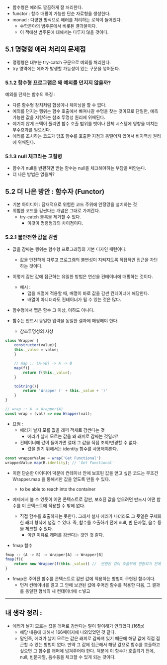 
- 함수형은 에러도 깔끔하게 잘 처리한다. 
- functor : 함수 매핑이 가능한 단순 자료형을 생성한다. 
- monad : 다양한 방식으로 에러를 처리하는 로직이 들어있다. 
	- 수학분야의 범주론에서 비롯된 결과물이다. 
	- 이 책에선 범주론에 대해서는 다루지 않을 것이다. 


## 5.1 명령형 에러 처리의 문제점 

- 명령형은 대부분 try-catch 구문으로 예외를 처리한다. 
- try 영역에는 에러가 발생할 가능성이 있는 구문을 넣어둔다. 

### 5.1.2 함수형 프로그램은 왜 예외를 던지지 않을까? 

예외를 던지는 함수의 특징 : 
- 다른 함수형 장치처럼 합성이나 체이닝을 할 수 없다.
- 예외를 던지는 행위는 함수 호출에서 빠져나갈 수멍을 찾는 것이므로 단일한, 예측 가능한 값을 지향하는 참조 투명성 원리에 위배된다. 
- 예기치 않게 스택이 풀리면 함수 호출 범위를 벗어나 전체 시스템에 영향을 미치는 부수효과를 일으킨다. 
- 에러를 조치하는 코드가 당초 함수를 호출한 지점과 동떨어져 있어서 비지역성 원리에 위배된다. 


### 5.1.3 null 체크라는 고질병 

- 함수가 null을 반환하면 받는 함수는 null을 체크해야하는 부담을 떠안는다. 
- 더 나은 방법은 없을까? 



## 5.2 더 나은 방안 : 함수자 (Functor)

- 기본 아이디어 : 잠재적으로 위험한 코드 주위에 안정망을 설치하는 것 
- 위험한 코드를 감싼다는 개념은 그대로 가져간다. 
	- try-catch 블록을 제거할 수 있다. 
		- 이것이 명령형과의 차이점이다. 

### 5.2.1 불안전한 값을 감쌈 

- 값을 감싸는 행위는 함수형 프로그래밍의 기본 디자인 패턴이다. 
	- 값을 안전하게 다루고 프로그램의 불변성이 지켜지도록 직접적인 접근을 차단하는 것이다. 
- 이렇게 감싼 값에 접근하는 유일한 방법은 연산을 컨테이너에 매핑하는 것이다. 
	- 예시 :
		- 맵을 배열에 적용할 때, 배열이 바로 값을 감싼 컨테이너에 해당한다. 
		- 배열이 아니더라도 컨테이너가 될 수 있는 것은 많다. 

- 함수형에서 맵은 함수 그 이상, 이하도 아니다. 
- 함수는 반드시 동일한 입력을 동일한 결과에 매핑해야 한다.
	- 참조투명성의 사상

```javascript
class Wrapper {
	constructor(value){
	this._value = value;
	}

	// map :: (A->B) -> A -> B
	map(f){
		return f(this._value);
	}

	toString(){
		return 'Wrapper (' + this._value + ')'
	}
}

// wrap :: A -> Wrapper(A)
const wrap = (val) => new Wrapper(val);
```

- 요점 : 
	- 에러가 날지 모를 값을 래퍼 객체로 감싼다는 것 
		- 에러가 날지 모르는 값을 왜 래퍼로 감싸는 것일까? 
	- 컨테이너에 값이 들어가면 절대 그 값을 직접 조회/변경할 수 없다. 
		- 값을 얻기 위해서는 identity 함수를 사용해야한다. 

```javascript
const wrapperValue = wrap('Get Functional')
wrappedValue.map(R.identity); // 'Get Functional'
```

- 이런 단순한 아이디어 덕분에 컨테이너 안에 보호된 값을 얻고 싶은 코드는 무조건 Wrapper.map 을 통해서만 값을 얻도록 만들 수 있다. 
	- to be able to reach into the container 
- 예제에서 볼 수 있듯이 어떤 콘텍스트로 감싼, 보호된 값을 얻으려면 반드시 어떤 함수를 이 콘텍스트에 적용할 수 밖에 없다. 
	- 직접 함수를 호출하지는 못한다. 그래서 설사 에러가 나더라도 그 뒷일은 구체화한 래퍼 형식에 넘길 수 있다. 즉, 함수를 호출하기 전에 null, 빈 문자열, 음수 등을 체크할 수 있다. 
		- 이런 이유로 래퍼를 감싼다는 것인 것 같다. 

- fmap 함수 
```javascript
fmap :: (A -> B) -> Wrapper[A] -> Wrapper[B]
fmap(f){
	return new Wrapper(f(this._value)) //  변환된 값이 호출부에 반환되기 전에 컨테이너로 감싸준다.
}
```
- fmap은 주어진 함수를 콘텍스트로 감싼 값에 적용하는 방법이 구현된 함수이다.
	- 먼저 컨테이너를 열고 그 안에 보관된 값에 주어진 함수를 적용한 다음, 그 결과를 동일한 형식의 새 컨테이너에 ㄷ넣고 


---

## 내 생각 정리 : 

- 에러가 날지 모르는 값을 래퍼로 감싼다는 말이 잘이해가 안되었다.(165p)
	- 해당 내용에 대해서 166페이지에 나와있었던 것 같다. 
	- 말인즉, 에러가 날지 모르는 값은 래퍼로 감싸져 있기 때문에 해당 값에 직접 접근할 수 있는 방법이 없다. 만약 그 값에 접근해서 해당 값으로 함수를 호출하고 싶으면 그 함수를 래퍼에 넘겨주어야 한다. 덕분에 이 함수가 호출되기 전에, null, 빈문자열, 음수등을 체크할 수 있게 되는 것이다. 

